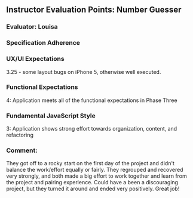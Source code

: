 ## Instructor Evaluation Points: Number Guesser
### Evaluator: Louisa

### Specification Adherence

### UX/UI Expectations
3.25 - some layout bugs on iPhone 5, otherwise well executed.

### Functional Expectations
4: Application meets all of the functional expectations in Phase Three

### Fundamental JavaScript Style
3: Application shows strong effort towards organization, content, and refactoring


### Comment:
They got off to a rocky start on the first day of the project and didn't balance the work/effort equally or fairly. They regrouped and recovered very strongly, and both made a big effort to work together and learn from the project and pairing experience. Could have a been a discouraging project, but they turned it around and ended very positively. Great job!
